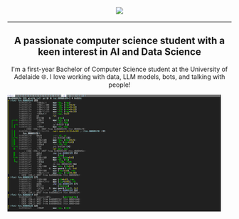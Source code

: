 <p align="center">
  <a href="https://git.io/typing-svg">
    <img src="https://readme-typing-svg.demolab.com?font=Pacifico&size=30&duration=3000&pause=20&color=000000&center=true&vCenter=true&random=false&width=435&lines=Hi!%F0%9F%91%8B%F0%9F%8F%BE;This+is+Mahir%F0%9F%98%89;Welcome+to+my+awesome+github!" />
  </a>
</p>

---

<h2 align="center">A passionate computer science student with a keen interest in AI and Data Science</h2>
<p align="center">
  I'm a first-year Bachelor of Computer Science student at the University of Adelaide 🌐. I love working with data, LLM models, bots, and talking with people! 
</p>

![til](https://github.com/KnightRadiant44/KnightRadiant44/blob/7636db7207ea9da76f33d300798f38f09c12bc87/5bgn.gif)

<!--
**KnightRadiant44/KnightRadiant44** is a ✨ _special_ ✨ repository because its `README.md` (this file) appears on your GitHub profile.

Here are some ideas to get you started:

- 🔭 I’m currently working on ...
- 🌱 I’m currently learning ...
- 👯 I’m looking to collaborate on ...
- 🤔 I’m looking for help with ...
- 💬 Ask me about ...
- 📫 How to reach me: ...
- 😄 Pronouns: ...
- ⚡ Fun fact: ...
-->
